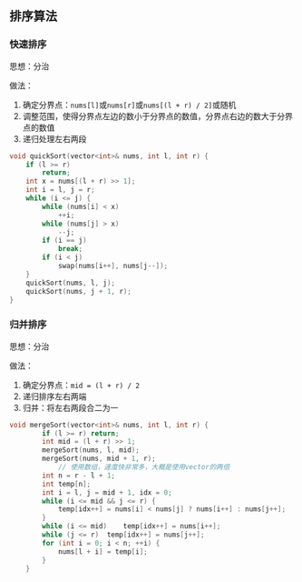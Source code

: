 ## 排序算法

### 快速排序

思想：分治

做法：

1. 确定分界点：`nums[l]`或`nums[r]`或`nums[(l + r) / 2]`或随机
2. 调整范围，使得分界点左边的数小于分界点的数值，分界点右边的数大于分界点的数值
3. 递归处理左右两段

```c++
void quickSort(vector<int>& nums, int l, int r) {
    if (l >= r)
        return;
    int x = nums[(l + r) >> 1];
    int i = l, j = r;
    while (i <= j) {
        while (nums[i] < x)
            ++i;
        while (nums[j] > x)
            --j;
        if (i == j)
            break;
        if (i < j)
            swap(nums[i++], nums[j--]);
    }
    quickSort(nums, l, j);
    quickSort(nums, j + 1, r);
}
```

### 归并排序

思想：分治

做法：

1. 确定分界点：`mid = (l + r) / 2`
2. 递归排序左右两端
3. 归并：将左右两段合二为一

```c++
void mergeSort(vector<int>& nums, int l, int r) {
        if (l >= r) return;
        int mid = (l + r) >> 1;
        mergeSort(nums, l, mid);
        mergeSort(nums, mid + 1, r);
  			// 使用数组，速度快非常多，大概是使用vector的两倍
        int n = r - l + 1;
        int temp[n];
        int i = l, j = mid + 1, idx = 0;
        while (i <= mid && j <= r) {
            temp[idx++] = nums[i] < nums[j] ? nums[i++] : nums[j++];
        }
        while (i <= mid)    temp[idx++] = nums[i++];
        while (j <= r)  temp[idx++] = nums[j++];
        for (int i = 0; i < n; ++i) {
            nums[l + i] = temp[i];
        }
    }
```

